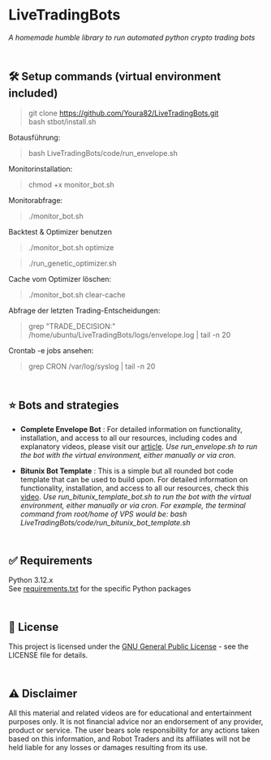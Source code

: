 # LiveTradingBots

_A homemade humble library to run automated python crypto trading bots_

\
🛠️ Setup commands (virtual environment included)
-------------
> git clone https://github.com/Youra82/LiveTradingBots.git \
> bash stbot/install.sh

Botausführung:
> bash LiveTradingBots/code/run_envelope.sh

Monitorinstallation:
> chmod +x monitor_bot.sh

Monitorabfrage:
> ./monitor_bot.sh

Backtest & Optimizer benutzen
> ./monitor_bot.sh optimize

> ./run_genetic_optimizer.sh

Cache vom Optimizer löschen:
> ./monitor_bot.sh clear-cache

Abfrage der letzten Trading-Entscheidungen:

> grep "TRADE_DECISION:" /home/ubuntu/LiveTradingBots/logs/envelope.log | tail -n 20

Crontab -e jobs ansehen:
> grep CRON /var/log/syslog | tail -n 20


\
⭐ Bots and strategies
-------------
- **Complete Envelope Bot** : For detailed information on functionality, installation, and access to all our resources, including codes and explanatory videos, please visit our [article](https://robottraders.io/blog/envelope-trading-bot).
_Use run_envelope.sh to run the bot with the virtual environment, either manually or via cron._

- **Bitunix Bot Template** : This is a simple but all rounded bot code template that can be used to build upon. For detailed information on functionality, installation, and access to all our resources, check this [video](https://youtu.be/Xj_hBOU_7Mc).
_Use run_bitunix_template_bot.sh to run the bot with the virtual environment, either manually or via cron. For example, the terminal command from root/home of VPS would be: bash LiveTradingBots/code/run_bitunix_bot_template.sh_

\
✅ Requirements
-------------
Python 3.12.x
\
See [requirements.txt](https://github.com/RobotTraders/LiveTradingBots/blob/main/requirements.txt) for the specific Python packages


\
📃 License
-------------
This project is licensed under the [GNU General Public License](LICENSE) - see the LICENSE file for details.


\
⚠️ Disclaimer
-------------
All this material and related videos are for educational and entertainment purposes only. It is not financial advice nor an endorsement of any provider, product or service. The user bears sole responsibility for any actions taken based on this information, and Robot Traders and its affiliates will not be held liable for any losses or damages resulting from its use. 
